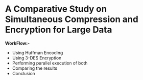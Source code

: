 # A Comparative Study on Simultaneous Compression and Encryption for Large Data

**WorkFlow:-**

* Using Huffman Encoding
* Using 3-DES Encryption
* Performing parallel execution of both
* Comparing the results
* Conclusion

